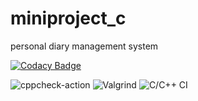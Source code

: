 # miniproject_c

personal diary management system

[![Codacy Badge](https://api.codacy.com/project/badge/Grade/97ed3a8777754eec86488e042a91f69b)](https://app.codacy.com/gh/stepin104245/miniproject_c?utm_source=github.com&utm_medium=referral&utm_content=stepin104245/miniproject_c&utm_campaign=Badge_Grade)


![cppcheck-action](https://github.com/stepin104245/miniproject_c/workflows/cppcheck-action/badge.svg?branch=main)
![Valgrind](https://github.com/stepin104245/miniproject_c/workflows/Valgrind/badge.svg)
![C/C++ CI](https://github.com/stepin105361/calc/workflows/C/C++%20CI/badge.svg)

